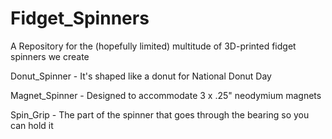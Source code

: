 # Fidget_Spinners
A Repository for the (hopefully limited) multitude of 3D-printed fidget spinners we create

Donut_Spinner - It's shaped like a donut for National Donut Day

Magnet_Spinner - Designed to accommodate 3 x .25" neodymium magnets

Spin_Grip - The part of the spinner that goes through the bearing so you can hold it

